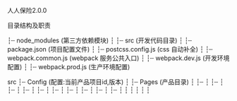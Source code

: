 人人保险2.0.0


目录结构及职责

┆┄ node_modules (第三方依赖模块)
┆
┆┄ src (开发代码目录)
┆
┆┄ package.json (项目配置文件)
┆
┆┄ postcss.config.js (css 自动补全)
┆
┆┄ webpack.common.js (webpack 服务公共入口)
┆
┆┄ webpack.dev.js (开发环境配置)
┆
┆┄ webpack.prod.js (生产环境配置)


 src ┆┄ Config (配置:当前产品项目id,版本)
 	 ┆
 	 ┆┄ Pages (产品目录)
 	 ┆
 	 ┆┄ 
 	 ┆
 	 ┆┄
 	 ┆
 	 ┆┄
 	 ┆
 	 ┆┄
 	 ┆
 	 ┆┄
 	 ┆
 	 ┆┄
 	 ┆
 	 ┆┄
 	 ┆
 	 ┆┄
 	 ┆
 	 ┆┄
 	 ┆
 	 ┆┄
 	 ┆
 	 ┆
 	 ┆
 	 ┆
 	 ┆
 	 ┆